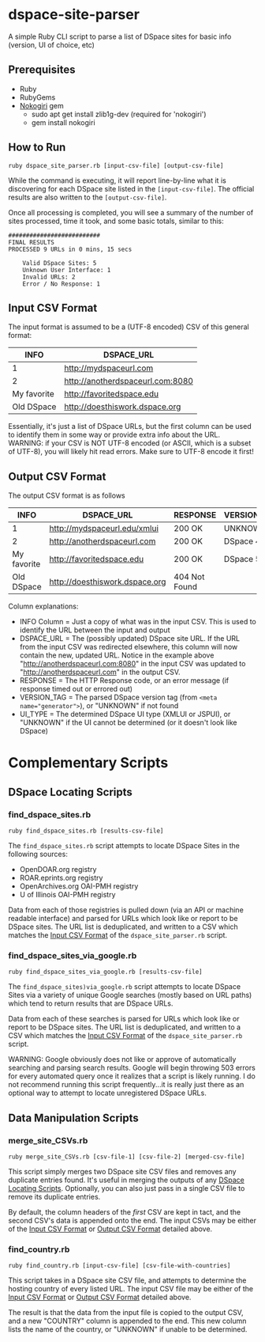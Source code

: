 # dspace-site-parser
A simple Ruby CLI script to parse a list of DSpace sites for basic info (version, UI of choice, etc)

## Prerequisites
* Ruby 
* RubyGems
* [Nokogiri](http://www.nokogiri.org/) gem
    * sudo apt get install zlib1g-dev (required for 'nokogiri') 
    * gem install nokogiri

## How to Run

    ruby dspace_site_parser.rb [input-csv-file] [output-csv-file]
      
While the command is executing, it will report line-by-line what it is discovering for each DSpace site listed in the `[input-csv-file]`. The official results are also written to the `[output-csv-file]`. 

Once all processing is completed, you will see a summary of the number of sites processed, time it took, and some basic totals, similar to this:

    ##########################
    FINAL RESULTS
    PROCESSED 9 URLs in 0 mins, 15 secs

        Valid DSpace Sites: 5
        Unknown User Interface: 1
        Invalid URLs: 2
        Error / No Response: 1


## Input CSV Format

The input format is assumed to be a (UTF-8 encoded) CSV of this general format:

INFO  | DSPACE_URL
----- | ----------
1  | http://mydspaceurl.com
2  | http://anotherdspaceurl.com:8080
My favorite | http://favoritedspace.edu
Old DSpace | http://doesthiswork.dspace.org

Essentially, it's just a list of DSpace URLs, but the first column can be used to identify them in some way or provide extra info about the URL.
WARNING: if your CSV is NOT UTF-8 encoded (or ASCII, which is a subset of UTF-8), you will likely hit read errors. Make sure to UTF-8 encode it first!

## Output CSV Format

The output CSV format is as follows

INFO  | DSPACE_URL | RESPONSE | VERSION_TAG | UI_TYPE
----- | ---------- | -------- | ----------- | ------ 
1     | http://mydspaceurl.edu/xmlui | 200 OK | UNKNOWN | XMLUI
2     | http://anotherdspaceurl.com | 200 OK | DSpace 4.2 | JSPUI
My favorite | http://favoritedspace.edu | 200 OK | DSpace 5.1 | XMLUI
Old DSpace | http://doesthiswork.dspace.org | 404 Not Found | | |

Column explanations:

* INFO Column = Just a copy of what was in the input CSV. This is used to identify the URL between the input and output
* DSPACE_URL = The (possibly updated) DSpace site URL. If the URL from the input CSV was redirected elsewhere, this column will now contain the new, updated URL. Notice in the example above "http://anotherdspaceurl.com:8080" in the input CSV was updated to "http://anotherdspaceurl.com" in the output CSV.
* RESPONSE = The HTTP Response code, or an error message (if response timed out or errored out)
* VERSION_TAG = The parsed DSpace version tag (from `<meta name="generator">`), or "UNKNOWN" if not found
* UI_TYPE = The determined DSpace UI type (XMLUI or JSPUI), or "UNKNOWN" if the UI cannot be determined (or it doesn't look like DSpace)


# Complementary Scripts

## DSpace Locating Scripts

### find_dspace_sites.rb

    ruby find_dspace_sites.rb [results-csv-file]

The `find_dspace_sites.rb` script attempts to locate DSpace Sites in the following sources:
* OpenDOAR.org registry
* ROAR.eprints.org registry
* OpenArchives.org OAI-PMH registry
* U of Illinois OAI-PMH registry

Data from each of those registries is pulled down (via an API or machine readable interface) and parsed for URLs which look like or report to be DSpace sites. The URL list is deduplicated, and written to a CSV which matches the [Input CSV Format](#input-csv-format) of the `dspace_site_parser.rb` script.

### find_dspace_sites_via_google.rb

    ruby find_dspace_sites_via_google.rb [results-csv-file]

The `find_dspace_sites)via_google.rb` script attempts to locate DSpace Sites via a variety of unique Google searches (mostly based on URL paths) which tend to return results that are DSpace URLs.

Data from each of these searches is parsed for URLs which look like or report to be DSpace sites. The URL list is deduplicated, and written to a CSV which matches the [Input CSV Format](#input-csv-format) of the `dspace_site_parser.rb` script.

WARNING: Google obviously does not like or approve of automatically searching and parsing search results. Google will begin throwing 503 errors for every automated query once it realizes that a script is likely running. I do not recommend running this script frequently...it is really just there as an optional way to attempt to locate unregistered DSpace URLs.

## Data Manipulation Scripts

### merge_site_CSVs.rb

    ruby merge_site_CSVs.rb [csv-file-1] [csv-file-2] [merged-csv-file]

This script simply merges two DSpace site CSV files and removes any duplicate entries found. It's useful in merging the outputs of any [DSpace Locating Scripts](#dspace-locating-scripts). Optionally, you can also just pass in a single CSV file to remove its duplicate entries.

By default, the column headers of the *first* CSV are kept in tact, and the second CSV's data is appended onto the end. The input CSVs may be either of the [Input CSV Format](#input-csv-format) or [Output CSV Format](#output-csv-format) detailed above.

### find_country.rb

    ruby find_country.rb [input-csv-file] [csv-file-with-countries]

This script takes in a DSpace site CSV file, and attempts to determine the hosting country of every listed URL. The input CSV file may be either of the [Input CSV Format](#input-csv-format) or [Output CSV Format](#output-csv-format) detailed above.

The result is that the data from the input file is copied to the output CSV, and a new "COUNTRY" column is appended to the end. This new column lists the name of the country, or "UNKNOWN" if unable to be determined.
